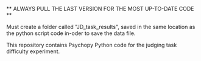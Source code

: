 ** ALWAYS PULL THE LAST VERSION FOR THE MOST UP-TO-DATE CODE **

Must create a folder called "JD_task_results", saved in the same location as the python script code in-oder to save the data file.

This repository contains Psychopy Python code for the judging task difficulty experiment.

